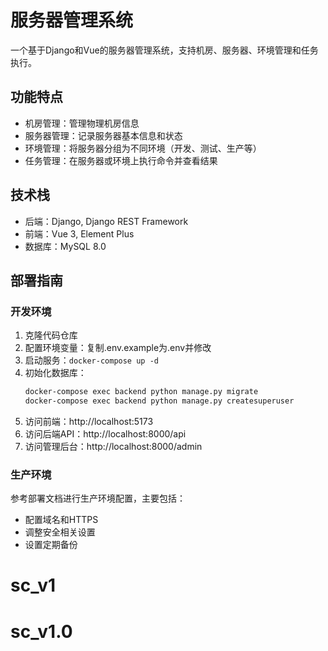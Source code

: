 # 服务器管理系统

一个基于Django和Vue的服务器管理系统，支持机房、服务器、环境管理和任务执行。

## 功能特点

- 机房管理：管理物理机房信息
- 服务器管理：记录服务器基本信息和状态
- 环境管理：将服务器分组为不同环境（开发、测试、生产等）
- 任务管理：在服务器或环境上执行命令并查看结果

## 技术栈

- 后端：Django, Django REST Framework
- 前端：Vue 3, Element Plus
- 数据库：MySQL 8.0

## 部署指南

### 开发环境

1. 克隆代码仓库
2. 配置环境变量：复制.env.example为.env并修改
3. 启动服务：`docker-compose up -d`
4. 初始化数据库：
   ```bash
   docker-compose exec backend python manage.py migrate
   docker-compose exec backend python manage.py createsuperuser
   ```
5. 访问前端：http://localhost:5173
6. 访问后端API：http://localhost:8000/api
7. 访问管理后台：http://localhost:8000/admin

### 生产环境

参考部署文档进行生产环境配置，主要包括：
- 配置域名和HTTPS
- 调整安全相关设置
- 设置定期备份
# sc_v1
# sc_v1.0
